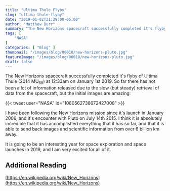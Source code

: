 ```yaml
---
title: "Ultima Thule Flyby"
slug: "ultima-thule-flyby"
date: "2019-01-02T21:29:00-05:00"
author: "Matthew Burr"
summary: "The New Horizons spacecraft successfully completed it's flyby of Ultima Thule (2014 MU69) at 12:33am on January 1st 2019. So far there has not been a lot of information released due to the slow (but steady) retrieval of data from the spacecraft, but the initial images are amazing."
tags: [
    "NASA"
]
categories: [ "Blog" ]
thumbnail: "/images/blog/00010/new-horizons-pluto.jpg"
featureImage: "/images/blog/00010/new-horizons-pluto.jpg"
draft: false
---
```


The New Horizons spacecraft successfully completed it's flyby of Ultima Thule (2014 MU<sub>69</sub>) at 12:33am on January 1st 2019. So far there has not been a lot of information released due to the slow (but steady) retrieval of data from the spacecraft, but the initial images are amazing:

{{< tweet user="NASA" id="1080562738672427008" >}}

I have been following the New Horizons mission since it's launch in January 2006, and it's encounter with Pluto on July 14th 2015. I think it is absolutely incredible that it has accomplished everything that it has so far, and that it is able to send back images and scientific information from over 6 billion km away.

It is going to be an interesting year for space exploration and space launches in 2019, and I am very excited for all of it.

## Additional Reading ##

[https://en.wikipedia.org/wiki/New_Horizons](https://en.wikipedia.org/wiki/New_Horizons)
